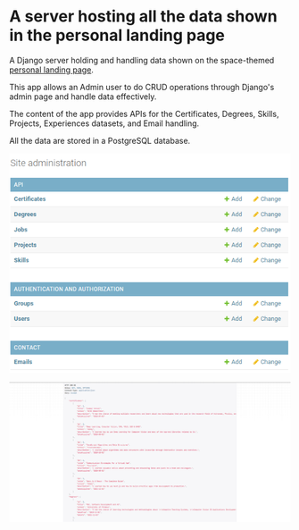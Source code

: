 # A server hosting  all the data shown in the personal landing page

A Django server holding and handling data shown on the space-themed [personal landing page](https://github.com/GeorgeCodeHub/portfolio).

This app allows an Admin user to do CRUD operations through Django's admin page and handle data effectively.

The content of the app provides APIs for the Certificates, Degrees, Skills, Projects, Experiences datasets, and Email handling.

All the data are stored in a PostgreSQL database.

![admin-view](https://raw.githubusercontent.com/GeorgeCodeHub/portfolio-server/master/Screenshots/admin-view.png)

![api-view](https://raw.githubusercontent.com/GeorgeCodeHub/portfolio-server/master/Screenshots/api-view.png)
